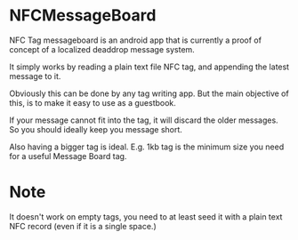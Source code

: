 # NFCMessageBoard
NFC Tag messageboard is an android app that is currently a proof of concept of a localized deaddrop message system.

It simply works by reading a plain text file NFC tag, and appending the latest message to it.

Obviously this can be done by any tag writing app. But the main objective of this, is to make it easy to use as a guestbook.

If your message cannot fit into the tag, it will discard the older messages. So you should ideally keep you message short.

Also having a bigger tag is ideal. E.g. 1kb tag is the minimum size you need for a useful Message Board tag.

# Note

It doesn't work on empty tags, you need to at least seed it with a plain text NFC record (even if it is a single space.)
